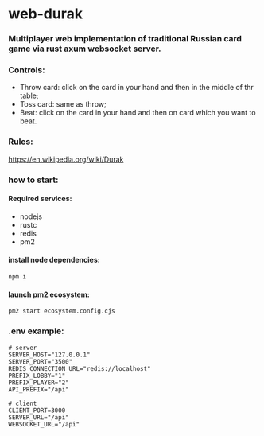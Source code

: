 # web-durak

### Multiplayer web implementation of traditional Russian card game via rust axum websocket server.

### Controls:
- Throw card: click on the card in your hand and then in the middle of thr table;
- Toss card: same as throw;
- Beat: click on the card in your hand and then on card which you want to beat.

### Rules:
https://en.wikipedia.org/wiki/Durak

### how to start:

#### Required services:
 - nodejs
 - rustc
 - redis
 - pm2

#### install node dependencies:
```
npm i
```

#### launch pm2 ecosystem:
```
pm2 start ecosystem.config.cjs
```



### .env example:
```dotenv
# server
SERVER_HOST="127.0.0.1"
SERVER_PORT="3500"
REDIS_CONNECTION_URL="redis://localhost"
PREFIX_LOBBY="1"
PREFIX_PLAYER="2"
API_PREFIX="/api"

# client
CLIENT_PORT=3000
SERVER_URL="/api"
WEBSOCKET_URL="/api"
```
